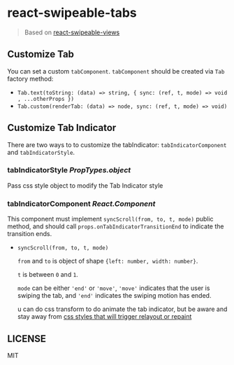 # react-swipeable-tabs

> Based on [react-swipeable-views](https://github.com/oliviertassinari/react-swipeable-views)

## Customize Tab
You can set a custom `tabComponent`.
`tabComponent` should be created via `Tab` factory method:
- `Tab.text(toString: (data) => string, { sync: (ref, t, mode) => void , ...otherProps })`
- `Tab.custom(renderTab: (data) => node, sync: (ref, t, mode) => void)`

## Customize Tab Indicator
There are two ways to to customize the tabIndicator: `tabIndicatorComponent` and `tabIndicatorStyle`.

### tabIndicatorStyle   *PropTypes.object*
Pass css style object to modify the Tab Indicator style

### tabIndicatorComponent   *React.Component*
This component must implement `syncScroll(from, to, t, mode)` public method, and should call `props.onTabIndicatorTransitionEnd` to indicate the transition ends.

- `syncScroll(from, to, t, mode)`
  
  `from` and `to` is object of shape `{left: number, width: number}`. 

  `t` is between `0` and `1`.

  `mode` can be either `'end'` or `'move'`, `'move'` indicates that the user is swiping the tab, and `'end'` indicates the swiping motion has ended.

  u can do css transform to do animate the tab indicator, but be aware and stay away from [css styles that will trigger relayout or repaint](https://csstriggers.com/)

## LICENSE
MIT